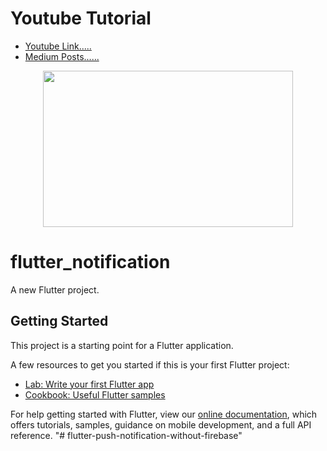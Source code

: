 # Youtube Tutorial
- [Youtube Link.....](https://www.youtube.com/watch?v=b6CTeqJnmN0&t=4s)
- [Medium Posts......](https://medium.com/@samuelbeebest)

<p align = "center">
  <a href="https://www.youtube.com/embed/b6CTeqJnmN01">
  <img src = "https://i9.ytimg.com/vi/b6CTeqJnmN0/mq2.jpg?sqp=CNyMz4AG&rs=AOn4CLA0bi76pueyL1nqbrOUDnMi6GU5RA" height = "250" width = "400">
  </a>
</p>

# flutter_notification

A new Flutter project.

## Getting Started

This project is a starting point for a Flutter application.

A few resources to get you started if this is your first Flutter project:

- [Lab: Write your first Flutter app](https://flutter.dev/docs/get-started/codelab)
- [Cookbook: Useful Flutter samples](https://flutter.dev/docs/cookbook)

For help getting started with Flutter, view our
[online documentation](https://flutter.dev/docs), which offers tutorials,
samples, guidance on mobile development, and a full API reference.
"# flutter-push-notification-without-firebase" 
